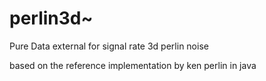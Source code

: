 # perlin3d~
Pure Data external for signal rate 3d perlin noise

based on the reference implementation by ken perlin in java
